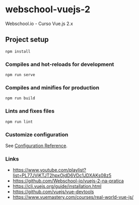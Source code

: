 # webschool-vuejs-2
Webschool.io - Curso Vue.js 2.x

## Project setup
```
npm install
```

### Compiles and hot-reloads for development
```
npm run serve
```

### Compiles and minifies for production
```
npm run build
```

### Lints and fixes files
```
npm run lint
```

### Customize configuration
See [Configuration Reference](https://cli.vuejs.org/config/).

### Links
* https://www.youtube.com/playlist?list=PL77JVjKTJT2hpxOjdD6VDc1JDXAKs08z5
* https://github.com/Webschool-io/vuejs-2-na-pratica
* https://cli.vuejs.org/guide/installation.html
* https://github.com/vuejs/vue-devtools
* https://www.vuemastery.com/courses/real-world-vue-js/
